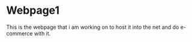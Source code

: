 # Webpage1
This is the webpage that i am working on to host it into the net and do e-commerce with it.
